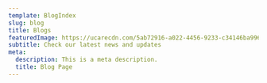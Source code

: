 ```yaml
---
template: BlogIndex
slug: blog
title: Blogs
featuredImage: https://ucarecdn.com/5ab72916-a022-4456-9233-c34146ba9968/
subtitle: Check our latest news and updates
meta:
  description: This is a meta description.
  title: Blog Page
---
```

